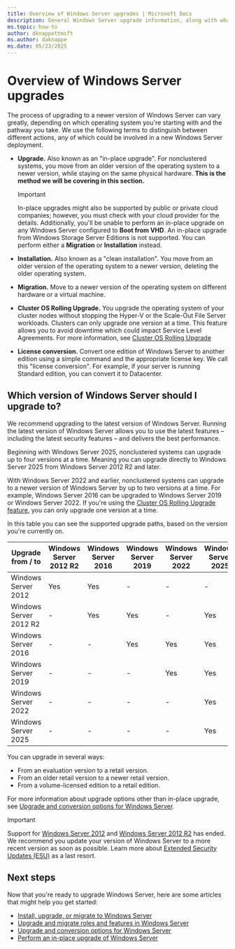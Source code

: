 ```yaml
---
title: Overview of Windows Server upgrades | Microsoft Docs
description: General Windows Server upgrade information, along with what to think through before you do the actual upgrade.
ms.topic: how-to
author: dknappettmsft
ms.author: daknappe
ms.date: 05/23/2025
---
```


# Overview of Windows Server upgrades

The process of upgrading to a newer version of Windows Server can vary greatly, depending on which
operating system you're starting with and the pathway you take. We use the following terms to
distinguish between different actions, any of which could be involved in a new Windows Server
deployment.

- **Upgrade.** Also known as an "in-place upgrade". For nonclustered systems, you move from an
  older version of the operating system to a newer version, while staying on the same physical
  hardware. **This is the method we will be covering in this section.**

    > [!Important]
    > In-place upgrades might also be supported by public or private cloud companies; however, you
    > must check with your cloud provider for the details. Additionally, you'll be unable to perform
    > an in-place upgrade on any Windows Server configured to **Boot from VHD**. An in-place upgrade
    > from Windows Storage Server Editions is not supported. You can perform either a **Migration**
    > or **Installation** instead.

- **Installation.** Also known as a "clean installation". You move from an older version of the
  operating system to a newer version, deleting the older operating system.

- **Migration.** Move to a newer version of the operating system on different hardware or a virtual machine.

- **Cluster OS Rolling Upgrade.** You upgrade the operating system of your cluster nodes without
  stopping the Hyper-V or the Scale-Out File Server workloads. Clusters can only upgrade one version
  at a time. This feature allows you to avoid downtime which could impact Service Level Agreements.
  For more information, see
  [Cluster OS Rolling Upgrade](../failover-clustering/cluster-operating-system-rolling-upgrade.md)

- **License conversion.** Convert one edition of Windows Server to another edition using a simple command and the appropriate license key.  We call this "license conversion". For example, if your server is running Standard edition, you can convert it to Datacenter.

## Which version of Windows Server should I upgrade to?

We recommend upgrading to the latest version of Windows Server. Running the latest version of
Windows Server allows you to use the latest features – including the latest security features – and
delivers the best performance.

Beginning with Windows Server 2025, nonclustered systems can upgrade up to four versions at a time.
Meaning you can upgrade directly to Windows Server 2025 from Windows Server 2012 R2 and later.

With Windows Server 2022 and earlier, nonclustered systems can upgrade to a newer version of
Windows Server by up to two versions at a time. For example, Windows Server 2016 can be upgraded to
Windows Server 2019 or Windows Server 2022. If you're using the
[Cluster OS Rolling Upgrade feature](../failover-clustering/Cluster-Operating-System-Rolling-Upgrade.md),
you can only upgrade one version at a time.

In this table you can see the supported upgrade paths, based on the version you're currently on.

| Upgrade from / to | Windows   Server 2012 R2 | Windows   Server 2016 | Windows   Server 2019 | Windows   Server 2022 | Windows   Server 2025|
|--|--|--|--|--|--|
| Windows   Server 2012 | Yes | Yes | - | - | - |
| Windows   Server 2012 R2 | - | Yes | Yes | - | Yes |
| Windows   Server 2016 | - | - | Yes | Yes | Yes |
| Windows   Server 2019 | - | - | - | Yes | Yes |
| Windows   Server 2022 | - | - | - | - | Yes |
| Windows   Server 2025 | - | - | - | - | Yes |

You can upgrade in several ways:

- From an evaluation version to a retail version.
- From an older retail version to a newer retail version.
- From a volume-licensed edition to a retail edition.

For more information about upgrade options other
than in-place upgrade, see
[Upgrade and conversion options for Windows Server](../get-started/upgrade-conversion-options.md).

> [!IMPORTANT]
> Support for [Windows Server 2012](/lifecycle/products/windows-server-2012) and
> [Windows Server 2012 R2](/lifecycle/products/windows-server-2012-r2) has ended. We recommend you
> update your version of Windows Server to a more recent version as soon as possible. Learn more
> about [Extended Security Updates (ESU)](extended-security-updates-overview.md) as a last resort.

## Next steps

Now that you're ready to upgrade Windows Server, here are some articles that might help you get
started:

- [Install, upgrade, or migrate to Windows Server](install-upgrade-migrate.md)
- [Upgrade and migrate roles and features in Windows Server](upgrade-migrate-roles-features.md)
- [Upgrade and conversion options for Windows Server](upgrade-conversion-options.md)
- [Perform an in-place upgrade of Windows Server](perform-in-place-upgrade.md)

